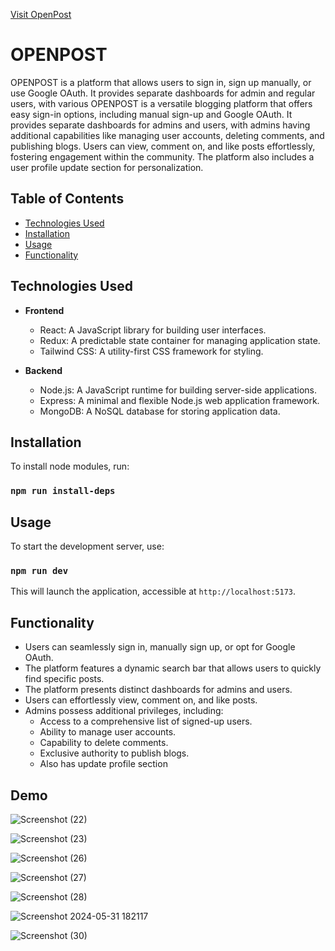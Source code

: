 [Visit OpenPost](https://openpost.onrender.com/)

# OPENPOST

OPENPOST is a platform that allows users to sign in, sign up manually, or use Google OAuth. It provides separate dashboards for admin and regular users, with various 
OPENPOST is a versatile blogging platform that offers easy sign-in options, including manual sign-up and Google OAuth. It provides separate dashboards for admins and users, with admins having additional capabilities like managing user accounts, deleting comments, and publishing blogs. Users can view, comment on, and like posts effortlessly, fostering engagement within the community. The platform also includes a user profile update section for personalization.

## Table of Contents

- [Technologies Used](#technologies-used)
- [Installation](#installation)
- [Usage](#usage)
- [Functionality](#functionality)

## Technologies Used

- **Frontend**
  - React: A JavaScript library for building user interfaces.
  - Redux: A predictable state container for managing application state.
  - Tailwind CSS: A utility-first CSS framework for styling.
  
- **Backend**
  - Node.js: A JavaScript runtime for building server-side applications.
  - Express: A minimal and flexible Node.js web application framework.
  - MongoDB: A NoSQL database for storing application data.

## Installation

To install node modules, run:
### `npm run install-deps`


## Usage

To start the development server, use:
### `npm run dev`


This will launch the application, accessible at `http://localhost:5173`.

## Functionality

- Users can seamlessly sign in, manually sign up, or opt for Google OAuth.
- The platform features a dynamic search bar that allows users to quickly find specific posts.
- The platform presents distinct dashboards for admins and users.
- Users can effortlessly view, comment on, and like posts.
- Admins possess additional privileges, including:
  - Access to a comprehensive list of signed-up users.
  - Ability to manage user accounts.
  - Capability to delete comments.
  - Exclusive authority to publish blogs.
  - Also has update profile section


## Demo
![Screenshot (22)](https://github.com/Karansiddiqui/OPENPOST/assets/106966063/80c26c6c-0e0b-4faf-ba3f-f3895008d4a4)

![Screenshot (23)](https://github.com/Karansiddiqui/OPENPOST/assets/106966063/71a9629d-0b76-4230-9c2d-b5ab4580f8d9)

![Screenshot (26)](https://github.com/Karansiddiqui/OPENPOST/assets/106966063/fe0a4418-bb94-4eac-b42d-57a6188c5112)

![Screenshot (27)](https://github.com/Karansiddiqui/OPENPOST/assets/106966063/d652f237-57db-44a9-a507-d65dc5736956)

![Screenshot (28)](https://github.com/Karansiddiqui/OPENPOST/assets/106966063/98f36851-704a-4054-9c0c-b47164d1f334)

![Screenshot 2024-05-31 182117](https://github.com/Karansiddiqui/OPENPOST/assets/106966063/5b281e68-4aa0-4b0d-9e74-f8d309334ac3)

![Screenshot (30)](https://github.com/Karansiddiqui/OPENPOST/assets/106966063/36e80b67-adb7-4080-b133-c0e9050c67be)

